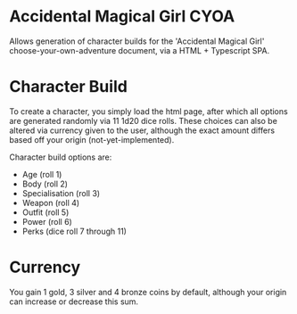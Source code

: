 # Accidental Magical Girl CYOA

Allows generation of character builds for the 'Accidental Magical Girl' choose-your-own-adventure document, via a HTML + Typescript SPA.

# Character Build

To create a character, you simply load the html page, after which all options are generated randomly via 11 1d20 dice rolls. These choices can also be altered via currency given to the user, although the exact amount differs based off your origin (not-yet-implemented).

Character build options are:

- Age (roll 1)
- Body (roll 2)
- Specialisation (roll 3)
- Weapon (roll 4)
- Outfit (roll 5)
- Power (roll 6)
- Perks (dice roll 7 through 11)

# Currency

You gain 1 gold, 3 silver and 4 bronze coins by default, although your origin can increase or decrease this sum.
